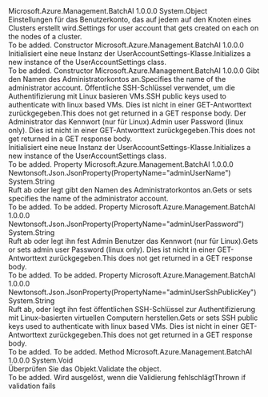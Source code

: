<Type Name="UserAccountSettings" FullName="Microsoft.Azure.Management.BatchAI.Models.UserAccountSettings">
  <TypeSignature Language="C#" Value="public class UserAccountSettings" />
  <TypeSignature Language="ILAsm" Value=".class public auto ansi beforefieldinit UserAccountSettings extends System.Object" />
  <TypeSignature Language="DocId" Value="T:Microsoft.Azure.Management.BatchAI.Models.UserAccountSettings" />
  <TypeSignature Language="VB.NET" Value="Public Class UserAccountSettings" />
  <TypeSignature Language="F#" Value="type UserAccountSettings = class" />
  <AssemblyInfo>
    <AssemblyName>Microsoft.Azure.Management.BatchAI</AssemblyName>
    <AssemblyVersion>1.0.0.0</AssemblyVersion>
  </AssemblyInfo>
  <Base>
    <BaseTypeName>System.Object</BaseTypeName>
  </Base>
  <Interfaces />
  <Docs>
    <summary>
            <span data-ttu-id="dd76c-101">Einstellungen für das Benutzerkonto, das auf jedem auf den Knoten eines Clusters erstellt wird.</span><span class="sxs-lookup"><span data-stu-id="dd76c-101">Settings for user account that gets created on each on the nodes of a cluster.</span></span>
            </summary>
    <remarks>To be added.</remarks>
  </Docs>
  <Members>
    <Member MemberName=".ctor">
      <MemberSignature Language="C#" Value="public UserAccountSettings ();" />
      <MemberSignature Language="ILAsm" Value=".method public hidebysig specialname rtspecialname instance void .ctor() cil managed" />
      <MemberSignature Language="DocId" Value="M:Microsoft.Azure.Management.BatchAI.Models.UserAccountSettings.#ctor" />
      <MemberSignature Language="VB.NET" Value="Public Sub New ()" />
      <MemberType>Constructor</MemberType>
      <AssemblyInfo>
        <AssemblyName>Microsoft.Azure.Management.BatchAI</AssemblyName>
        <AssemblyVersion>1.0.0.0</AssemblyVersion>
      </AssemblyInfo>
      <Parameters />
      <Docs>
        <summary>
            <span data-ttu-id="dd76c-102">Initialisiert eine neue Instanz der UserAccountSettings-Klasse.</span><span class="sxs-lookup"><span data-stu-id="dd76c-102">Initializes a new instance of the UserAccountSettings class.</span></span>
            </summary>
        <remarks>To be added.</remarks>
      </Docs>
    </Member>
    <Member MemberName=".ctor">
      <MemberSignature Language="C#" Value="public UserAccountSettings (string adminUserName, string adminUserSshPublicKey = null, string adminUserPassword = null);" />
      <MemberSignature Language="ILAsm" Value=".method public hidebysig specialname rtspecialname instance void .ctor(string adminUserName, string adminUserSshPublicKey, string adminUserPassword) cil managed" />
      <MemberSignature Language="DocId" Value="M:Microsoft.Azure.Management.BatchAI.Models.UserAccountSettings.#ctor(System.String,System.String,System.String)" />
      <MemberSignature Language="VB.NET" Value="Public Sub New (adminUserName As String, Optional adminUserSshPublicKey As String = null, Optional adminUserPassword As String = null)" />
      <MemberSignature Language="F#" Value="new Microsoft.Azure.Management.BatchAI.Models.UserAccountSettings : string * string * string -&gt; Microsoft.Azure.Management.BatchAI.Models.UserAccountSettings" Usage="new Microsoft.Azure.Management.BatchAI.Models.UserAccountSettings (adminUserName, adminUserSshPublicKey, adminUserPassword)" />
      <MemberType>Constructor</MemberType>
      <AssemblyInfo>
        <AssemblyName>Microsoft.Azure.Management.BatchAI</AssemblyName>
        <AssemblyVersion>1.0.0.0</AssemblyVersion>
      </AssemblyInfo>
      <Parameters>
        <Parameter Name="adminUserName" Type="System.String" />
        <Parameter Name="adminUserSshPublicKey" Type="System.String" />
        <Parameter Name="adminUserPassword" Type="System.String" />
      </Parameters>
      <Docs>
        <param name="adminUserName"><span data-ttu-id="dd76c-103">Gibt den Namen des Administratorkontos an.</span><span class="sxs-lookup"><span data-stu-id="dd76c-103">Specifies the name of the administrator account.</span></span></param>
        <param name="adminUserSshPublicKey"><span data-ttu-id="dd76c-104">Öffentliche SSH-Schlüssel verwendet, um die Authentifizierung mit Linux basieren VMs.</span><span class="sxs-lookup"><span data-stu-id="dd76c-104">SSH public keys used to authenticate with linux based VMs.</span></span> <span data-ttu-id="dd76c-105">Dies ist nicht in einer GET-Antworttext zurückgegeben.</span><span class="sxs-lookup"><span data-stu-id="dd76c-105">This does not get returned in a GET response body.</span></span></param>
        <param name="adminUserPassword"><span data-ttu-id="dd76c-106">Der Administrator das Kennwort (nur für Linux).</span><span class="sxs-lookup"><span data-stu-id="dd76c-106">Admin user Password (linux only).</span></span>
            <span data-ttu-id="dd76c-107">Dies ist nicht in einer GET-Antworttext zurückgegeben.</span><span class="sxs-lookup"><span data-stu-id="dd76c-107">This does not get returned in a GET response body.</span></span></param>
        <summary>
            <span data-ttu-id="dd76c-108">Initialisiert eine neue Instanz der UserAccountSettings-Klasse.</span><span class="sxs-lookup"><span data-stu-id="dd76c-108">Initializes a new instance of the UserAccountSettings class.</span></span>
            </summary>
        <remarks>To be added.</remarks>
      </Docs>
    </Member>
    <Member MemberName="AdminUserName">
      <MemberSignature Language="C#" Value="public string AdminUserName { get; set; }" />
      <MemberSignature Language="ILAsm" Value=".property instance string AdminUserName" />
      <MemberSignature Language="DocId" Value="P:Microsoft.Azure.Management.BatchAI.Models.UserAccountSettings.AdminUserName" />
      <MemberSignature Language="VB.NET" Value="Public Property AdminUserName As String" />
      <MemberSignature Language="F#" Value="member this.AdminUserName : string with get, set" Usage="Microsoft.Azure.Management.BatchAI.Models.UserAccountSettings.AdminUserName" />
      <MemberType>Property</MemberType>
      <AssemblyInfo>
        <AssemblyName>Microsoft.Azure.Management.BatchAI</AssemblyName>
        <AssemblyVersion>1.0.0.0</AssemblyVersion>
      </AssemblyInfo>
      <Attributes>
        <Attribute>
          <AttributeName>Newtonsoft.Json.JsonProperty(PropertyName="adminUserName")</AttributeName>
        </Attribute>
      </Attributes>
      <ReturnValue>
        <ReturnType>System.String</ReturnType>
      </ReturnValue>
      <Docs>
        <summary>
            <span data-ttu-id="dd76c-109">Ruft ab oder legt gibt den Namen des Administratorkontos an.</span><span class="sxs-lookup"><span data-stu-id="dd76c-109">Gets or sets specifies the name of the administrator account.</span></span>
            </summary>
        <value>To be added.</value>
        <remarks>To be added.</remarks>
      </Docs>
    </Member>
    <Member MemberName="AdminUserPassword">
      <MemberSignature Language="C#" Value="public string AdminUserPassword { get; set; }" />
      <MemberSignature Language="ILAsm" Value=".property instance string AdminUserPassword" />
      <MemberSignature Language="DocId" Value="P:Microsoft.Azure.Management.BatchAI.Models.UserAccountSettings.AdminUserPassword" />
      <MemberSignature Language="VB.NET" Value="Public Property AdminUserPassword As String" />
      <MemberSignature Language="F#" Value="member this.AdminUserPassword : string with get, set" Usage="Microsoft.Azure.Management.BatchAI.Models.UserAccountSettings.AdminUserPassword" />
      <MemberType>Property</MemberType>
      <AssemblyInfo>
        <AssemblyName>Microsoft.Azure.Management.BatchAI</AssemblyName>
        <AssemblyVersion>1.0.0.0</AssemblyVersion>
      </AssemblyInfo>
      <Attributes>
        <Attribute>
          <AttributeName>Newtonsoft.Json.JsonProperty(PropertyName="adminUserPassword")</AttributeName>
        </Attribute>
      </Attributes>
      <ReturnValue>
        <ReturnType>System.String</ReturnType>
      </ReturnValue>
      <Docs>
        <summary>
            <span data-ttu-id="dd76c-110">Ruft ab oder legt ihn fest Admin Benutzer das Kennwort (nur für Linux).</span><span class="sxs-lookup"><span data-stu-id="dd76c-110">Gets or sets admin user Password (linux only).</span></span> <span data-ttu-id="dd76c-111">Dies ist nicht in einer GET-Antworttext zurückgegeben.</span><span class="sxs-lookup"><span data-stu-id="dd76c-111">This does not get returned in a GET response body.</span></span>
            </summary>
        <value>To be added.</value>
        <remarks>To be added.</remarks>
      </Docs>
    </Member>
    <Member MemberName="AdminUserSshPublicKey">
      <MemberSignature Language="C#" Value="public string AdminUserSshPublicKey { get; set; }" />
      <MemberSignature Language="ILAsm" Value=".property instance string AdminUserSshPublicKey" />
      <MemberSignature Language="DocId" Value="P:Microsoft.Azure.Management.BatchAI.Models.UserAccountSettings.AdminUserSshPublicKey" />
      <MemberSignature Language="VB.NET" Value="Public Property AdminUserSshPublicKey As String" />
      <MemberSignature Language="F#" Value="member this.AdminUserSshPublicKey : string with get, set" Usage="Microsoft.Azure.Management.BatchAI.Models.UserAccountSettings.AdminUserSshPublicKey" />
      <MemberType>Property</MemberType>
      <AssemblyInfo>
        <AssemblyName>Microsoft.Azure.Management.BatchAI</AssemblyName>
        <AssemblyVersion>1.0.0.0</AssemblyVersion>
      </AssemblyInfo>
      <Attributes>
        <Attribute>
          <AttributeName>Newtonsoft.Json.JsonProperty(PropertyName="adminUserSshPublicKey")</AttributeName>
        </Attribute>
      </Attributes>
      <ReturnValue>
        <ReturnType>System.String</ReturnType>
      </ReturnValue>
      <Docs>
        <summary>
            <span data-ttu-id="dd76c-112">Ruft ab, oder legt ihn fest öffentlichen SSH-Schlüssel zur Authentifizierung mit Linux-basierten virtuellen Computern herstellen.</span><span class="sxs-lookup"><span data-stu-id="dd76c-112">Gets or sets SSH public keys used to authenticate with linux based VMs.</span></span> <span data-ttu-id="dd76c-113">Dies ist nicht in einer GET-Antworttext zurückgegeben.</span><span class="sxs-lookup"><span data-stu-id="dd76c-113">This does not get returned in a GET response body.</span></span>
            </summary>
        <value>To be added.</value>
        <remarks>To be added.</remarks>
      </Docs>
    </Member>
    <Member MemberName="Validate">
      <MemberSignature Language="C#" Value="public virtual void Validate ();" />
      <MemberSignature Language="ILAsm" Value=".method public hidebysig newslot virtual instance void Validate() cil managed" />
      <MemberSignature Language="DocId" Value="M:Microsoft.Azure.Management.BatchAI.Models.UserAccountSettings.Validate" />
      <MemberSignature Language="VB.NET" Value="Public Overridable Sub Validate ()" />
      <MemberSignature Language="F#" Value="abstract member Validate : unit -&gt; unit&#xA;override this.Validate : unit -&gt; unit" Usage="userAccountSettings.Validate " />
      <MemberType>Method</MemberType>
      <AssemblyInfo>
        <AssemblyName>Microsoft.Azure.Management.BatchAI</AssemblyName>
        <AssemblyVersion>1.0.0.0</AssemblyVersion>
      </AssemblyInfo>
      <ReturnValue>
        <ReturnType>System.Void</ReturnType>
      </ReturnValue>
      <Parameters />
      <Docs>
        <summary>
            <span data-ttu-id="dd76c-114">Überprüfen Sie das Objekt.</span><span class="sxs-lookup"><span data-stu-id="dd76c-114">Validate the object.</span></span>
            </summary>
        <remarks>To be added.</remarks>
        <exception cref="T:Microsoft.Rest.ValidationException">
            <span data-ttu-id="dd76c-115">Wird ausgelöst, wenn die Validierung fehlschlägt</span><span class="sxs-lookup"><span data-stu-id="dd76c-115">Thrown if validation fails</span></span>
            </exception>
      </Docs>
    </Member>
  </Members>
</Type>